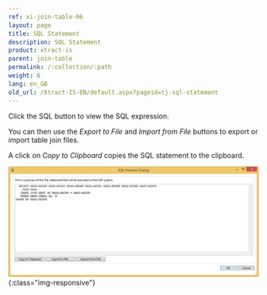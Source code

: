 ```yaml
---
ref: xi-join-table-06
layout: page
title: SQL Statement
description: SQL Statement
product: xtract-is
parent: join-table
permalink: /:collection/:path
weight: 6
lang: en_GB
old_url: /Xtract-IS-EN/default.aspx?pageid=tj-sql-statement
---
```


Click the SQL button to view the SQL expression. 

You can then use the *Export to File* and *Import from File* buttons to export or import table join files. 

A click on *Copy to Clipboard* copies the SQL statement to the clipboard.

![tj-sql-preview](/img/content/tj-sql-preview.jpg){:class="img-responsive"}